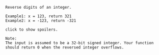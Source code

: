     Reverse digits of an integer.

    Example1: x = 123, return 321
    Example2: x = -123, return -321

    click to show spoilers.

    Note:
    The input is assumed to be a 32-bit signed integer. Your function should return 0 when the reversed integer overflows.
    
